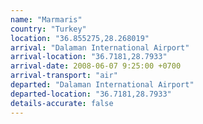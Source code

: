 ```yaml
---
name: "Marmaris"
country: "Turkey"
location: "36.855275,28.268019"
arrival: "Dalaman International Airport"
arrival-location: "36.7181,28.7933"
arrival-date: 2008-06-07 9:25:00 +0700
arrival-transport: "air"
departed: "Dalaman International Airport"
departed-location: "36.7181,28.7933"
details-accurate: false
---
```

